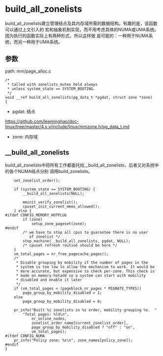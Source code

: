 build_all_zonelists
========================================

build_all_zonelists建立管理结点及其内存域所需的数据结构。有趣的是，该函数可以通过上文引入的
宏和抽象机制实现，而不用考虑具体的NUMA或UMA系统。因为执行的函数实际上有两种形式，所以这样做
是可能的：一种用于NUMA系统，而另一种用于UMA系统。

参数
----------------------------------------

path: mm/page_alloc.c
```
/*
 * Called with zonelists_mutex held always
 * unless system_state == SYSTEM_BOOTING.
 */
void __ref build_all_zonelists(pg_data_t *pgdat, struct zone *zone)
{
```

* pgdat: 结点

https://github.com/leeminghao/doc-linux/tree/master/4.x.y/include/linux/mmzone.h/pg_data_t.md

* zone: 内存域

__build_all_zonelists
----------------------------------------

build_all_zonelists中将所有工作都委托给__build_all_zonelists，后者又对系统中的各个NUMA结点分别
调用build_zonelists。

```
    set_zonelist_order();

    if (system_state == SYSTEM_BOOTING) {
        __build_all_zonelists(NULL);
```


```
        mminit_verify_zonelist();
        cpuset_init_current_mems_allowed();
    } else {
#ifdef CONFIG_MEMORY_HOTPLUG
        if (zone)
            setup_zone_pageset(zone);
#endif
        /* we have to stop all cpus to guarantee there is no user
           of zonelist */
        stop_machine(__build_all_zonelists, pgdat, NULL);
        /* cpuset refresh routine should be here */
    }
    vm_total_pages = nr_free_pagecache_pages();
    /*
     * Disable grouping by mobility if the number of pages in the
     * system is too low to allow the mechanism to work. It would be
     * more accurate, but expensive to check per-zone. This check is
     * made on memory-hotadd so a system can start with mobility
     * disabled and enable it later
     */
    if (vm_total_pages < (pageblock_nr_pages * MIGRATE_TYPES))
        page_group_by_mobility_disabled = 1;
    else
        page_group_by_mobility_disabled = 0;

    pr_info("Built %i zonelists in %s order, mobility grouping %s.  "
        "Total pages: %ld\n",
            nr_online_nodes,
            zonelist_order_name[current_zonelist_order],
            page_group_by_mobility_disabled ? "off" : "on",
            vm_total_pages);
#ifdef CONFIG_NUMA
    pr_info("Policy zone: %s\n", zone_names[policy_zone]);
#endif
}
```